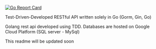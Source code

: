 [![Go Report Card](https://goreportcard.com/badge/github.com/teslatickles/DevEdification)](https://goreportcard.com/report/github.com/teslatickles/DevEdification)

Test-Driven-Developed RESTful API written solely in Go (Gorm, Gin, Go)

Golang rest api developed using TDD. Databases are hosted on Google Cloud Platform (SQL server - MySql)

This readme will be updated soon
